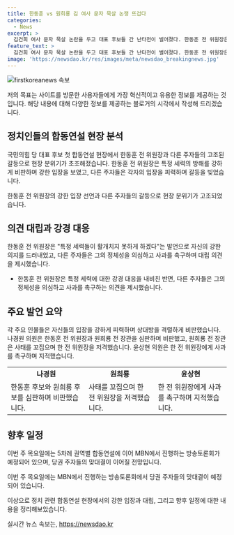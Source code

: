 ```yaml
---
title: 한동훈 vs 원희룡 김 여사 문자 묵살 논쟁 뜨겁다
categories:
  - News
excerpt: >
  김건희 여사 문자 묵살 논란을 두고 대표 후보들 간 난타전이 벌어졌다. 한동훈 전 위원장은 특정 세력들을 막겠다는 발언을 했고, 다른 후보들은 한 전 위원장의 정체성을 의심하며 사과를 촉구했다. 이에 대해 국민의힘 의원들도 비판을 쏟아냈는데, 이 논란은 계속될 전망이다. 클릭을 원하시나요?
feature_text: >
  김건희 여사 문자 묵살 논란을 두고 대표 후보들 간 난타전이 벌어졌다. 한동훈 전 위원장은 특정 세력들을 막겠다는 발언을 했고, 다른 후보들은 한 전 위원장의 정체성을 의심하며 사과를 촉구했다. 이에 대해 국민의힘 의원들도 비판을 쏟아냈는데, 이 논란은 계속될 전망이다. 클릭을 원하시나요?
image: 'https://newsdao.kr/res/images/meta/newsdao_breakingnews.jpg'
---
```


<p><img src="https://newsdao.kr/res/images/meta/newsdao_breakingnews.jpg" alt="firstkoreanews 속보" /></p>

<p>저의 목표는 사이트를 방문한 사용자들에게 가장 혁신적이고 유용한 정보를 제공하는 것입니다. 해당 내용에 대해 다양한 정보를 제공하는 블로거의 시각에서 작성해 드리겠습니다.</p>

<h2 data-ke-size="size26">정치인들의 합동연설 현장 분석</h2>

<p>국민의힘 당 대표 후보 첫 합동연설 현장에서 한동훈 전 위원장과 다른 주자들의 고조된 갈등으로 현장 분위기가 초조해졌습니다. 한동훈 전 위원장은 특정 세력의 방해를 강하게 비판하며 강한 입장을 보였고, 다른 주자들은 각자의 입장을 피력하며 갈등을 빚었습니다.</p>

<p data-ke-size="size16">한동훈 전 위원장의 강한 입장 선언과 다른 주자들의 갈등으로 현장 분위기가 고조되었습니다.</p>

<h2 data-ke-size="size26">의견 대립과 강경 대응</h2>

<p>한동훈 전 위원장은 "특정 세력들이 활개치지 못하게 하겠다"는 발언으로 자신의 강한 의지를 드러내었고, 다른 주자들은 그의 정체성을 의심하고 사과를 촉구하며 대립 의견을 제시했습니다.</p>

<ul>
  <li>한동훈 전 위원장은 특정 세력에 대한 강경 대응을 내비친 반면, 다른 주자들은 그의 정체성을 의심하고 사과를 촉구하는 의견을 제시했습니다.</li>
</ul>

<h2 data-ke-size="size26">주요 발언 요약</h2>

<p>각 주요 인물들은 자신들의 입장을 강하게 피력하며 상대방을 격렬하게 비판했습니다. 나경원 의원은 한동훈 전 위원장과 원희룡 전 장관을 심판하며 비판했고, 원희룡 전 장관은 사태를 꼬집으며 한 전 위원장을 저격했습니다. 윤상현 의원은 한 전 위원장에게 사과를 촉구하며 지적했습니다.</p>

<table>
  <tr>
    <td style="text-align: center; height: 17px;"><b>나경원</b></td>
    <td style="text-align: center; height: 17px;"><b>원희룡</b></td>
    <td style="text-align: center; height: 17px;"><b>윤상현</b></td>
  </tr>
  <tr>
    <td>한동훈 후보와 원희룡 후보를 심판하며 비판했습니다.</td>
    <td>사태를 꼬집으며 한 전 위원장을 저격했습니다.</td>
    <td>한 전 위원장에게 사과를 촉구하며 지적했습니다.</td>
  </tr>
</table>

<h2 data-ke-size="size26">향후 일정</h2>

<p>이번 주 목요일에는 5차례 권역별 합동연설에 이어 MBN에서 진행하는 방송토론회가 예정되어 있으며, 당권 주자들의 맞대결이 이어질 전망입니다.</p>

<p data-ke-size="size16">이번 주 목요일에는 MBN에서 진행하는 방송토론회에서 당권 주자들의 맞대결이 예정되어 있습니다.</p>

<p>이상으로 정치 관련 합동연설 현장에서의 강한 입장과 대립, 그리고 향후 일정에 대한 내용을 정리해보았습니다.</p>
실시간 뉴스 속보는, <a href="https://newsdao.kr" rel="dofollow">https://newsdao.kr</a>


